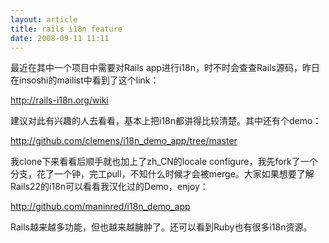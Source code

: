 ```yaml
--- 
layout: article
title: rails i18n feature
date: 2008-09-11 11:11
---
```

最近在其中一个项目中需要对Rails app进行i18n，时不时会查查Rails源码，昨日在insoshi的mailist中看到了这个link：

<a href="http://rails-i18n.org/wiki">http://rails-i18n.org/wiki</a>

建议对此有兴趣的人去看看，基本上把i18n都讲得比较清楚。其中还有个demo：

<a href="http://github.com/clemens/i18n_demo_app/tree/master">http://github.com/clemens/i18n_demo_app/tree/master</a>

我clone下来看看后顺手就也加上了zh_CN的locale configure，我先fork了一个分支，花了一个钟，完工pull，不知什么时候才会被merge。大家如果想要了解Rails22的i18n可以看看我汉化过的Demo，enjoy：

<a href="http://github.com/maninred/i18n_demo_app">http://github.com/maninred/i18n_demo_app</a>

Rails越来越多功能，但也越来越臃肿了。还可以看到Ruby也有很多i18n资源。
